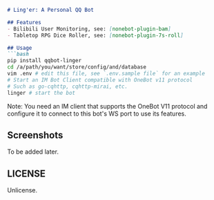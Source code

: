 ```markdown
# Ling'er: A Personal QQ Bot

## Features
- Bilibili User Monitoring, see: [nonebot-plugin-bam]
- Tabletop RPG Dice Roller, see: [nonebot-plugin-7s-roll]

## Usage
```bash
pip install qqbot-linger
cd /a/path/you/want/store/config/and/database
vim .env # edit this file, see `.env.sample file` for an example
# Start an IM Bot Client compatible with OneBot v11 protocol
# Such as go-cqhttp, cqhttp-mirai, etc.
linger # start the bot
```
Note: You need an IM client that supports the OneBot V11 protocol and configure it to connect to this bot's WS port to use its features.

## Screenshots
To be added later.

## LICENSE
Unlicense.

[nonebot-plugin-bam]: https://github.com/7sDream/nonebot-plugin-bam
[nonebot-plugin-7s-roll]: https://github.com/7sDream/nonebot-plugin-7s-roll
```
